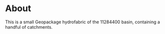 # About

This is a small Geopackage hydrofabric of the 11284400 basin, containing a handful of catchments.